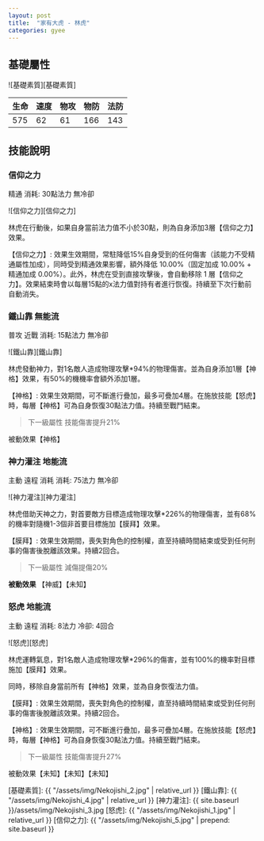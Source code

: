 ```yaml
---
layout: post
title:  "家有大虎 - 林虎"
categories: gyee
---
```


## 基礎屬性

![基礎素質][基礎素質]

生命|速度|物攻|物防|法防
--|--|--|--|--
575|62|61|166|143

## 技能說明

###	信仰之力

精通 消耗: 30點法力 無冷卻

![信仰之力][信仰之力]

林虎在行動後，如果自身當前法力值不小於30點，則為自身添加3層【信仰之力】效果。

【信仰之力】: 效果生效期間，常駐降低15%自身受到的任何傷害（該能力不受精通屬性加成），同時受到精通效果影響，額外降低 10.00%（固定加成 10.00% + 精通加成 0.00%）。此外，林虎在受到直接攻擊後，會自動移除 1 層【信仰之力】。效果結束時會以每層15點的x法力值對持有者進行恢復。持續至下次行動前自動消失。

###	鐵山靠	無能流

普攻 近戰 消耗: 15點法力 無冷卻

![鐵山靠][鐵山靠]

林虎發動神力，對1名敵人造成物理攻擊*94%的物理傷害。並為自身添加1層【神格】效果，有50%的機機率會額外添加1層。

【神格】: 效果生效期間，可不斷進行疊加，最多可疊加4層。在施放技能【怒虎】時，每層【神格】可為自身恢復30點法力值。持續至戰鬥結束。

>	下一級屬性
>	技能傷害提升21%


被動效果【神格】

### 神力灌注	地能流

主動	遠程	消耗	消耗: 75法力 無冷卻

![神力灌注][神力灌注]

林虎借助天神之力，對首要敵方目標造成物理攻擊*226%的物理傷害，並有68%的機率對隨機1-3個非首要目標施加【膜拜】效果。

【膜拜】: 效果生效期間，喪失對角色的控制權，直至持續時間結束或受到任何刑事的傷害後脫離該效果。持續2回合。

>	下一級屬性
>	減傷提傷20%

**被動效果** 【神威】【未知】

### 怒虎	地能流

主動	遠程	消耗: 8法力	冷卻: 4回合

![怒虎][怒虎]

林虎運轉氣息，對1名敵人造成物理攻擊*296%的傷害，並有100%的機率對目標施加【膜拜】效果。

同時，移除自身當前所有【神格】效果，並為自身恢復法力值。

【膜拜】: 效果生效期間，喪失對角色的控制權，直至持續時間結束或受到任何刑事的傷害後脫離該效果。持續2回合。

【神格】: 效果生效期間，可不斷進行疊加，最多可疊加4層。在施放技能【怒虎】時，每層【神格】可為自身恢復30點法力值。持續至戰鬥結束。

>	下一級屬性
>	技能傷害提升27%

被動效果【未知】【未知】【未知】

[基礎素質]: {{ "/assets/img/Nekojishi_2.jpg" | relative_url }}
[鐵山靠]: {{ "/assets/img/Nekojishi_4.jpg" | relative_url }}
[神力灌注]: {{ site.baseurl }}/assets/img/Nekojishi_3.jpg
[怒虎]: {{ "/assets/img/Nekojishi_1.jpg" | relative_url }}
[信仰之力]: {{ "/assets/img/Nekojishi_5.jpg" | prepend: site.baseurl  }}
